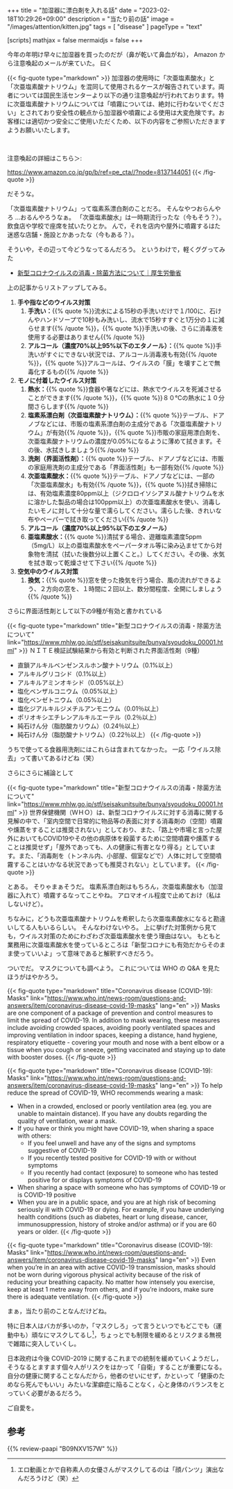 +++
title = "加湿器に漂白剤を入れる話"
date =  "2023-02-18T10:29:26+09:00"
description = "当たり前の話"
image = "/images/attention/kitten.jpg"
tags = [ "disease" ]
pageType = "text"

[scripts]
  mathjax = false
  mermaidjs = false
+++

今年の年明け早々に加湿器を買ったのだが（鼻が乾いて鼻血がね）， Amazon から注意喚起のメールが来ていた。
曰く

{{< fig-quote type="markdown" >}}
加湿器の使用時に「次亜塩素酸水」と「次亜塩素酸ナトリウム」を混同して使用されるケースが報告されています。両者については国民生活センターより以下の通り注意喚起が行われております。特に次亜塩素酸ナトリウムについては「噴霧については、絶対に行わないでください」とされており安全性の観点から加湿器や噴霧による使用は大変危険です。お客様には適切かつ安全にご使用いただくため、以下の内容をご参照いただきますようお願いいたします。

<br>

注意喚起の詳細はこちら＞:

https://www.amazon.co.jp/gp/b/ref=pe_cta//?node=8137144051
{{< /fig-quote >}}

だそうな。

「次亜塩素酸ナトリウム」って塩素系漂白剤のことだろ。
そんなやつおらんやろ ...おるんやろうなぁ。
「次亜塩素酸水」は一時期流行ったな（今もそう？）。
飲食店や学校で座席を拭いたりとか。
んで，それを店内や屋外に噴霧するはた迷惑な店舗・施設とかあったな（今もある？）。

そういや，その辺って今どうなってるんだろう。
というわけで，軽くググってみた

- [新型コロナウイルスの消毒・除菌方法について｜厚生労働省](https://www.mhlw.go.jp/stf/seisakunitsuite/bunya/syoudoku_00001.html)

上の記事からリストアップしてみる。

1. **手や指などのウイルス対策**
   1. **手洗い：**{{% quote %}}流水による15秒の手洗いだけで１/100に、石けんやハンドソープで10秒もみ洗いし、流水で15秒すすぐと1万分の１に減らせます{{% /quote %}}，{{% quote %}}手洗いの後、さらに消毒液を使用する必要はありません{{% /quote %}}
   2. **アルコール（濃度70%以上95%以下のエタノール）：**{{% quote %}}手洗いがすぐにできない状況では、アルコール消毒液も有効{{% /quote %}}，{{% quote %}}アルコールは、ウイルスの「膜」を壊すことで無毒化するもの{{% /quote %}}
2. **モノに付着したウイルス対策**
   1. **熱水：**{{% quote %}}食器や箸などには、熱水でウイルスを死滅させることができます{{% /quote %}}，{{% quote %}}８０℃の熱水に１０分間さらします{{% /quote %}}
   2. **塩素系漂白剤（次亜塩素酸ナトリウム）：**{{% quote %}}テーブル、ドアノブなどには、市販の塩素系漂白剤の主成分である「次亜塩素酸ナトリウム」が有効{{% /quote %}}，{{% quote %}}市販の家庭用漂白剤を、次亜塩素酸ナトリウムの濃度が0.05%になるように薄めて拭きます。その後、水拭きしましょう{{% /quote %}}
   3. **洗剤（界面活性剤）：**{{% quote %}}テーブル、ドアノブなどには、市販の家庭用洗剤の主成分である「界面活性剤」も一部有効{{% /quote %}}
   4. **次亜塩素酸水：**{{% quote %}}テーブル、ドアノブなどには、一部の「次亜塩素酸水」も有効{{% /quote %}}，{{% quote %}}拭き掃除には、有効塩素濃度80ppm以上（ジクロロイソシアヌル酸ナトリウムを水に溶かした製品の場合は100ppm以上）の次亜塩素酸水を使い、消毒したいモノに対して十分な量で濡らしてください。濡らした後、きれいな布やペーパーで拭き取ってください{{% /quote %}}
   5. **アルコール（濃度70%以上95%以下のエタノール）**
   6. **亜塩素酸水：**{{% quote %}}清拭する場合、遊離塩素濃度5ppm（5mg/L）以上の亜塩素酸水をペーパータオル等に染み込ませてから対象物を清拭（拭いた後数分以上置くこと。）してください。その後、水気を拭き取って乾燥させて下さい{{% /quote %}}
3. **空気中のウイルス対策**
   1. **換気：**{{% quote %}}窓を使った換気を行う場合、風の流れができるよう、２方向の窓を、１時間に２回以上、数分間程度、全開にしましょう{{% /quote %}}

さらに界面活性剤として以下の9種が有効と書かれている

{{< fig-quote type="markdown" title="新型コロナウイルスの消毒・除菌方法について" link="https://www.mhlw.go.jp/stf/seisakunitsuite/bunya/syoudoku_00001.html" >}}
ＮＩＴＥ検証試験結果から有効と判断された界面活性剤（9種）
- 直鎖アルキルベンゼンスルホン酸ナトリウム（0.1%以上）
- アルキルグリコシド（0.1%以上）
- アルキルアミンオキシド（0.05%以上）
- 塩化ベンザルコニウム（0.05%以上）
- 塩化ベンゼトニウム（0.05%以上）
- 塩化ジアルキルジメチルアンモニウム（0.01％以上）
- ポリオキシエチレンアルキルエーテル（0.2％以上）
- 純石けん分（脂肪酸カリウム）（0.24％以上）
- 純石けん分（脂肪酸ナトリウム）（0.22％以上）
{{< /fig-quote >}}

うちで使ってる食器用洗剤にはこれらは含まれてなかった。
一応「ウイルス除去」って書いてあるけどね（笑）

さらにさらに補論として

{{< fig-quote type="markdown" title="新型コロナウイルスの消毒・除菌方法について" link="https://www.mhlw.go.jp/stf/seisakunitsuite/bunya/syoudoku_00001.html" >}}
世界保健機関（ＷＨＯ）は、新型コロナウイルスに対する消毒に関する見解の中で、「室内空間で日常的に物品等の表面に対する消毒剤の（空間）噴霧や燻蒸をすることは推奨されない」としており、また、「路上や市場と言った屋外においてもCOVID19やその他の病原体を殺菌するために空間噴霧や燻蒸することは推奨せず」「屋外であっても、人の健康に有害となり得る」としています。また、「消毒剤を（トンネル内、小部屋、個室などで）人体に対して空間噴霧することはいかなる状況であっても推奨されない」としています。
{{< /fig-quote >}}

とある。
そりゃまぁそうだ。
塩素系漂白剤はもちろん，次亜塩素酸水も（加湿器に入れて）噴霧するなってことやね。
アロマオイル程度で止めておけ（私はしないけど）。

ちなみに，どうも次亜塩素酸ナトリウムを希釈したら次亜塩素酸水になると勘違いしてる人もいるらしい。
そんなわけないやろ。
上に挙げた対策例から見ても，ウイルス対策のためにわざわざ次亜塩素酸水を使う理由はない。
もともと業務用に次亜塩素酸水を使っているところは「新型コロナにも有効だからそのまま使っていいよ」って意味であると解釈すべきだろう。

ついでだ。
マスクについても調べよう。
これについては WHO の Q&A を見たほうがはやかろう。

{{< fig-quote type="markdown" title="Coronavirus disease (COVID-19): Masks" link="https://www.who.int/news-room/questions-and-answers/item/coronavirus-disease-covid-19-masks" lang="en" >}}
Masks are one component of a package of prevention and control measures to limit the spread of COVID-19. In addition to mask wearing, these measures include avoiding crowded spaces, avoiding poorly ventilated spaces and improving ventilation in indoor spaces, keeping a distance, hand hygiene, respiratory etiquette - covering your mouth and nose with a bent elbow or a tissue when you cough or sneeze, getting vaccinated and staying up to date with booster doses. 
{{< /fig-quote >}}

{{< fig-quote type="markdown" title="Coronavirus disease (COVID-19): Masks" link="https://www.who.int/news-room/questions-and-answers/item/coronavirus-disease-covid-19-masks" lang="en" >}}
To help reduce the spread of COVID-19, WHO recommends wearing a mask: 

- When in a crowded, enclosed or poorly ventilation area (eg. you are unable to maintain distance). If you have any doubts regarding the quality of ventilation, wear a mask.
- If you have or think you might have COVID-19, when sharing a space with others:
  - If you feel unwell and have any of the signs and symptoms suggestive of COVID-19
  - If you recently tested positive for COVID-19 with or without symptoms
  - If you recently had contact (exposure) to someone who has tested positive for or displays symptoms of COVID-19
- When sharing a space with someone who has symptoms of COVID-19 or is COVID-19 positive
- When you are in a public space, and you are at high risk of becoming seriously ill with COVID-19 or dying. For example, if you have underlying health conditions (such as diabetes, heart or lung disease, cancer, immunosuppression, history of stroke and/or asthma) or if you are 60 years or older.
{{< /fig-quote >}}

{{< fig-quote type="markdown" title="Coronavirus disease (COVID-19): Masks" link="https://www.who.int/news-room/questions-and-answers/item/coronavirus-disease-covid-19-masks" lang="en" >}}
Even when you’re in an area with active COVID-19 transmission, masks should not be worn during vigorous physical activity because of the risk of reducing your breathing capacity. No matter how intensely you exercise, keep at least 1 metre away from others, and if you’re indoors, make sure there is adequate ventilation.
{{< /fig-quote >}}

まぁ，当たり前のことなんだけどね。

特に日本人はバカが多いのか，「マスクしろ」って言うといつでもどこでも（運動中も）頑なにマスクしてるし[^pm1]，ちょっとでも制限を緩めるとリスクまる無視で雑踏に突入していくし。

[^pm1]: エロ動画とかで自称素人の女優さんがマスクしてるのは「顔パンツ」演出なんだろうけど（笑）

日本政府は今後 COVID-2019 に関するこれまでの統制を緩めていくようだし，そうなるとますます個々人がリスクをはかって「自衛」することが重要になる。
自分の健康に関することなんだから，他者のせいにせず，かといって「健康のためなら死んでもいい」みたいな潔癖症に陥ることなく，心と身体のバランスをとっていく必要があるだろう。

ご自愛を。

## 参考

{{% review-paapi "B09NXV157W" %}} <!-- 超音波式加湿器 -->
